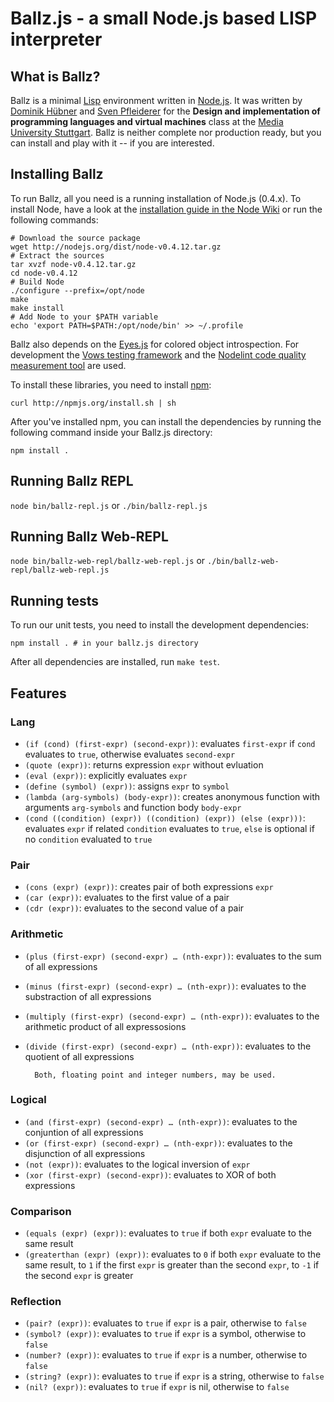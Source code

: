 # Ballz.js - a small Node.js based LISP interpreter


## What is Ballz?

Ballz is a minimal [Lisp](http://en.wikipedia.org/wiki/Lisp) environment written in [Node.js](http://nodejs.org). It was written by [Dominik Hübner](http://github.com/yeahiii) and [Sven Pfleiderer](http://github.com/pfleidi) for the **Design and implementation of programming languages and virtual machines** class at the [Media University Stuttgart](http://www.hdm-stuttgart.de/english). Ballz is neither complete nor production ready, but you can install and play with it -- if you are interested.

## Installing Ballz

To run Ballz, all you need is a running installation of Node.js (0.4.x). To install Node, have a look at the [installation guide in the Node Wiki](https://github.com/joyent/node/wiki/Installation) or run the following commands:

    # Download the source package
    wget http://nodejs.org/dist/node-v0.4.12.tar.gz
    # Extract the sources
    tar xvzf node-v0.4.12.tar.gz
    cd node-v0.4.12
    # Build Node
    ./configure --prefix=/opt/node
    make
    make install
    # Add Node to your $PATH variable
    echo 'export PATH=$PATH:/opt/node/bin' >> ~/.profile


Ballz also depends on the [Eyes.js](https://github.com/cloudhead/eyes.js) for colored object introspection. For development the [Vows testing framework](http://vowsjs.org/) and the [Nodelint code quality measurement tool](https://github.com/tav/nodelint) are used.

To install these libraries, you need to install [npm](http://npmjs.org):

    curl http://npmjs.org/install.sh | sh

After you've installed npm, you can install the dependencies by running the following command inside your Ballz.js directory:

    npm install .


## Running Ballz REPL

`node bin/ballz-repl.js` or `./bin/ballz-repl.js`

## Running Ballz Web-REPL

`node bin/ballz-web-repl/ballz-web-repl.js` or `./bin/ballz-web-repl/ballz-web-repl.js`

## Running tests

To run our unit tests, you need to install the development dependencies:

    npm install . # in your ballz.js directory

After all dependencies are installed, run `make test`.

## Features

### Lang
* `(if (cond) (first-expr) (second-expr))`: evaluates `first-expr` if `cond` evaluates to `true`, otherwise evaluates `second-expr`
* `(quote (expr))`: returns expression `expr` without evluation
* `(eval (expr))`: explicitly evaluates `expr`
* `(define (symbol) (expr))`: assigns `expr` to `symbol`
* `(lambda (arg-symbols) (body-expr))`: creates anonymous function with arguments `arg-symbols` and function body `body-expr`
* `(cond ((condition) (expr)) ((condition) (expr)) (else (expr)))`: evaluates `expr` if related `condition` evaluates to `true`, `else` is optional if no `condition` evaluated to `true`

### Pair
* `(cons (expr) (expr))`: creates pair of both expressions `expr`
* `(car (expr))`: evaluates to the first value of a pair
* `(cdr (expr))`: evaluates to the second value of a pair

### Arithmetic
* `(plus (first-expr) (second-expr) … (nth-expr))`: evaluates to the sum of all expressions
* `(minus (first-expr) (second-expr) … (nth-expr))`: evaluates to the substraction of all expressions
* `(multiply (first-expr) (second-expr) … (nth-expr))`: evaluates to the arithmetic product of all expressosions
* `(divide (first-expr) (second-expr) … (nth-expr))`: evaluates to the quotient of all expressions

		Both, floating point and integer numbers, may be used.

### Logical

* `(and (first-expr) (second-expr) … (nth-expr))`: evaluates to the conjuntion of all expressions
* `(or (first-expr) (second-expr) … (nth-expr))`: evaluates to the disjunction of all expressions
* `(not (expr))`: evaluates to the logical inversion of `expr`
* `(xor (first-expr) (second-expr))`: evaluates to XOR of both expressions

### Comparison
* `(equals (expr) (expr))`: evaluates to `true` if both `expr` evaluate to the same result
* `(greaterthan (expr) (expr))`: evaluates to `0` if both `expr` evaluate to the same result, to `1` if the first `expr` is greater than the second `expr`, to `-1` if the second `expr` is greater

### Reflection
* `(pair? (expr))`: evaluates to `true` if `expr` is a pair, otherwise to `false`
* `(symbol? (expr))`: evaluates to `true` if `expr` is a symbol, otherwise to `false`
* `(number? (expr))`: evaluates to `true` if `expr` is a number, otherwise to `false`
* `(string? (expr))`: evaluates to `true` if `expr` is a string, otherwise to `false`
* `(nil? (expr))`: evaluates to `true` if `expr` is nil, otherwise to `false`




